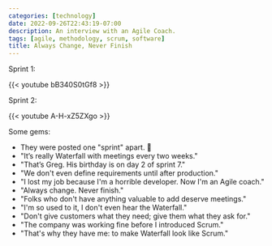 ```yaml
---
categories: [technology]
date: 2022-09-26T22:43:19-07:00
description: An interview with an Agile Coach.
tags: [agile, methodology, scrum, software]
title: Always Change, Never Finish
---
```


Sprint 1:

<div class="video">{{< youtube bB340S0tGf8 >}}</div>

Sprint 2:

<div class="video">{{< youtube A-H-xZ5ZXgo >}}</div>

Some gems:

- They were posted one "sprint" apart. 🤣
- "It’s really Waterfall with meetings every two weeks."
- "That’s Greg. His birthday is on day 2 of sprint 7."
- "We don't even define requirements until after production."
- "I lost my job because I'm a horrible developer. Now I'm an Agile coach."
- "Always change. Never finish."
- "Folks who don't have anything valuable to add deserve meetings."
- "I'm so used to it, I don't even hear the Waterfall."
- "Don't give customers what they need; give them what they ask for."
- "The company was working fine before I introduced Scrum."
- "That's why they have me: to make Waterfall look like Scrum."

